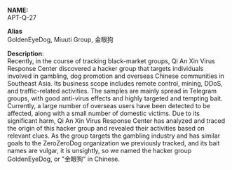 **NAME:**  
APT-Q-27


**Alias**  
GoldenEyeDog, Miuuti Group, 金眼狗


**Description**:   
Recently, in the course of tracking black-market groups, Qi An Xin Virus Response Center discovered a hacker group that targets individuals involved in gambling, dog promotion and overseas Chinese communities in Southeast Asia. Its business scope includes remote control, mining, DDoS, and traffic-related activities. The samples are mainly spread in Telegram groups, with good anti-virus effects and highly targeted and tempting bait.
Currently, a large number of overseas users have been detected to be affected, along with a small number of domestic victims. Due to its significant harm, Qi An Xin Virus Response Center has analyzed and traced the origin of this hacker group and revealed their activities based on relevant clues.
As the group targets the gambling industry and has similar goals to the ZeroZeroDog organization we previously tracked, and its bait names are vulgar, it is unsightly, so we named the hacker group GoldenEyeDog, or "金眼狗" in Chinese.
